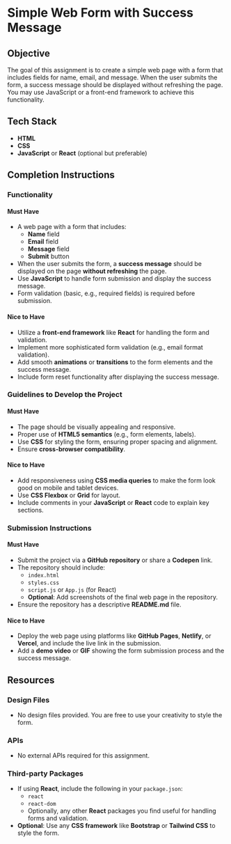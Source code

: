 # Simple Web Form with Success Message

## Objective

The goal of this assignment is to create a simple web page with a form that includes fields for name, email, and message. When the user submits the form, a success message should be displayed without refreshing the page. You may use JavaScript or a front-end framework to achieve this functionality.

## Tech Stack

- **HTML**
- **CSS**
- **JavaScript** or **React** (optional but preferable)

## Completion Instructions

### Functionality

#### Must Have

- A web page with a form that includes:
  - **Name** field
  - **Email** field
  - **Message** field
  - **Submit** button
- When the user submits the form, a **success message** should be displayed on the page **without refreshing** the page.
- Use **JavaScript** to handle form submission and display the success message.
- Form validation (basic, e.g., required fields) is required before submission.

#### Nice to Have

- Utilize a **front-end framework** like **React** for handling the form and validation.
- Implement more sophisticated form validation (e.g., email format validation).
- Add smooth **animations** or **transitions** to the form elements and the success message.
- Include form reset functionality after displaying the success message.

### Guidelines to Develop the Project

#### Must Have

- The page should be visually appealing and responsive.
- Proper use of **HTML5 semantics** (e.g., form elements, labels).
- Use **CSS** for styling the form, ensuring proper spacing and alignment.
- Ensure **cross-browser compatibility**.

#### Nice to Have

- Add responsiveness using **CSS media queries** to make the form look good on mobile and tablet devices.
- Use **CSS Flexbox** or **Grid** for layout.
- Include comments in your **JavaScript** or **React** code to explain key sections.

### Submission Instructions

#### Must Have

- Submit the project via a **GitHub repository** or share a **Codepen** link.
- The repository should include:
  - `index.html`
  - `styles.css`
  - `script.js` or `App.js` (for React)
  - **Optional**: Add screenshots of the final web page in the repository.
- Ensure the repository has a descriptive **README.md** file.

#### Nice to Have

- Deploy the web page using platforms like **GitHub Pages**, **Netlify**, or **Vercel**, and include the live link in the submission.
- Add a **demo video** or **GIF** showing the form submission process and the success message.

## Resources

### Design Files

- No design files provided. You are free to use your creativity to style the form.

### APIs

- No external APIs required for this assignment.

### Third-party Packages

- If using **React**, include the following in your `package.json`:
  - `react`
  - `react-dom`
  - Optionally, any other **React** packages you find useful for handling forms and validation.
- **Optional**: Use any **CSS framework** like **Bootstrap** or **Tailwind CSS** to style the form.
